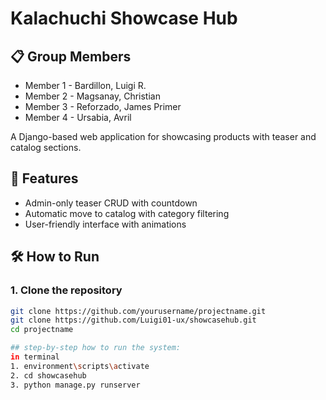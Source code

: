 # Kalachuchi Showcase Hub

## 📋 Group Members
- Member 1 - Bardillon, Luigi R.
- Member 2 - Magsanay, Christian
- Member 3 - Reforzado, James Primer
- Member 4 - Ursabia, Avril
  
A Django-based web application for showcasing products with teaser and catalog sections.

## 🚀 Features
- Admin-only teaser CRUD with countdown
- Automatic move to catalog with category filtering
- User-friendly interface with animations

## 🛠️ How to Run

### 1. Clone the repository
```bash
git clone https://github.com/yourusername/projectname.git
git clone https://github.com/Luigi01-ux/showcasehub.git
cd projectname

## step-by-step how to run the system:
in terminal
1. environment\scripts\activate
2. cd showcasehub
3. python manage.py runserver
